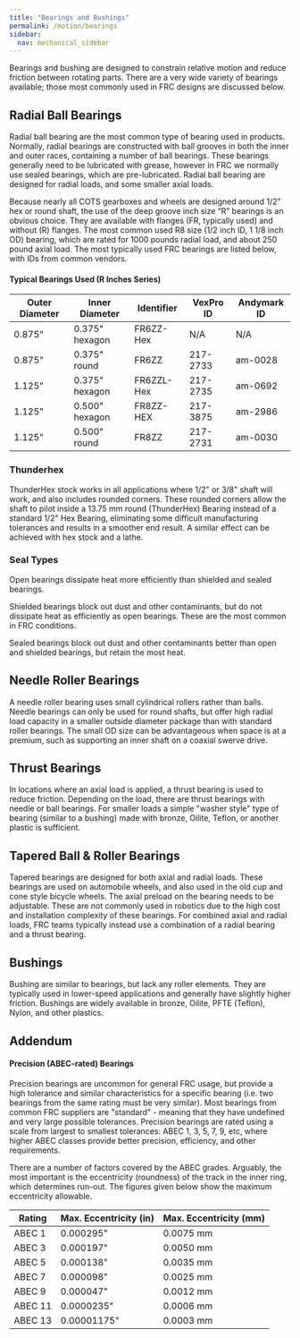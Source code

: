 ```yaml
---
title: "Bearings and Bushings"
permalink: /motion/bearings
sidebar:
  nav: mechanical_sidebar
---
```


Bearings and bushing are designed to constrain relative motion and reduce friction between rotating parts. There are a very wide variety of bearings available; those most commonly used in FRC designs are discussed below.

## Radial Ball Bearings

Radial ball bearing are the most common type of bearing used in products. Normally, radial bearings are constructed with ball grooves in both the inner and outer races, containing a number of ball bearings. These bearings generally need to be lubricated with grease, however in FRC we normally use sealed bearings, which are pre-lubricated. Radial ball bearing are designed for radial loads, and some smaller axial loads.

Because nearly all COTS gearboxes and wheels are designed around 1/2" hex or round shaft, the use of the deep groove inch size “R” bearings is an obvious choice. They are available with flanges (FR, typically used) and without (R) flanges. The most common used R8 size (1/2 inch ID, 1 1/8 inch OD) bearing, which are rated for 1000 pounds radial load, and about 250 pound axial load. The most typically used FRC bearings are listed below, with IDs from common vendors.

#### Typical Bearings Used (R Inches Series)

Outer Diameter | Inner Diameter | Identifier | VexPro ID | Andymark ID
---------------|----------------|------------|-----------|------------
0.875"         | 0.375" hexagon | FR6ZZ-Hex  | N/A       | N/A
0.875"         | 0.375" round   | FR6ZZ      | 217-2733  | am-0028
1.125"         | 0.375" hexagon | FR6ZZL-Hex | 217-2735  | am-0692
1.125"         | 0.500" hexagon | FR8ZZ-HEX  | 217-3875  | am-2986
1.125"         | 0.500" round   | FR8ZZ      | 217-2731  | am-0030

### Thunderhex

ThunderHex stock works in all applications where 1/2" or 3/8" shaft will work, and also includes rounded corners. These rounded corners allow the shaft to pilot inside a 13.75 mm round (ThunderHex) Bearing instead of a standard 1/2" Hex Bearing, eliminating some difficult manufacturing tolerances and results in a smoother end result. A similar effect can be achieved with hex stock and a lathe.

### Seal Types

Open bearings dissipate heat more efficiently than shielded and sealed bearings.

Shielded bearings block out dust and other contaminants, but do not dissipate heat as efficiently as open bearings. These are the most common in FRC conditions.

Sealed bearings block out dust and other contaminants better than open and shielded bearings, but retain the most heat.

## Needle Roller Bearings

A needle roller bearing uses small cylindrical rollers rather than balls. Needle bearings can only be used for round shafts, but offer high radial load capacity in a smaller outside diameter package than with standard roller bearings. The small OD size can be advantageous when space is at a premium, such as supporting an inner shaft on a coaxial swerve drive.

## Thrust Bearings

In locations where an axial load is applied, a thrust bearing is used to reduce friction. Depending on the load, there are thrust bearings with needle or ball bearings. For smaller loads a simple "washer style" type of bearing (similar to a bushing) made with bronze, Oilite, Teflon, or another plastic is sufficient.

## Tapered Ball & Roller Bearings

Tapered bearings are designed for both axial and radial loads. These bearings are used on automobile wheels, and also used in the old cup and cone style bicycle wheels. The axial preload on the bearing needs to be adjustable. These are not commonly used in robotics due to the high cost and installation complexity of these bearings. For combined axial and radial loads, FRC teams typically instead use a combination of a radial bearing and a thrust bearing.

## Bushings

Bushing are similar to bearings, but lack any roller elements. They are typically used in lower-speed applications and generally have slightly higher friction. Bushings are widely available in bronze, Oilite, PFTE (Teflon), Nylon, and other plastics.

## Addendum

#### Precision (ABEC-rated) Bearings

Precision bearings are uncommon for general FRC usage, but provide a high tolerance and similar characteristics for a specific bearing (i.e. two bearings from the same rating must be very similar). Most bearings from common FRC suppliers are "standard" - meaning that they have undefined and very large possible tolerances. Precision bearings are rated using a scale from largest to smallest tolerances: ABEC 1, 3, 5, 7, 9, etc, where higher ABEC classes provide better precision, efficiency, and other requirements.

There are a number of factors covered by the ABEC grades. Arguably, the most important is the eccentricity (roundness) of the track in the inner ring, which determines run-out. The figures given below show the maximum eccentricity allowable.

Rating  | Max. Eccentricity (in) | Max. Eccentricity (mm)
--------|------------------------|----------------
ABEC 1  | 0.000295"              | 0.0075 mm
ABEC 3  | 0.000197"              | 0.0050 mm
ABEC 5  | 0.000138"              | 0.0035 mm
ABEC 7  | 0.000098"              | 0.0025 mm
ABEC 9  | 0.000047"              | 0.0012 mm
ABEC 11 | 0.0000235"             | 0.0006 mm
ABEC 13 | 0.00001175"            | 0.0003 mm
